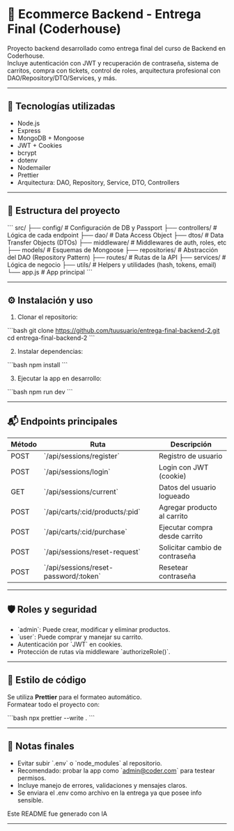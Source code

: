 # 🛒 Ecommerce Backend - Entrega Final (Coderhouse)

Proyecto backend desarrollado como entrega final del curso de Backend en Coderhouse.  
Incluye autenticación con JWT y recuperación de contraseña, sistema de carritos, compra con tickets, control de roles, arquitectura profesional con DAO/Repository/DTO/Services, y más.

---

## 🚀 Tecnologías utilizadas

- Node.js
- Express
- MongoDB + Mongoose
- JWT + Cookies
- bcrypt
- dotenv
- Nodemailer
- Prettier
- Arquitectura: DAO, Repository, Service, DTO, Controllers

---

## 📁 Estructura del proyecto

\`\`\`
src/
├── config/               # Configuración de DB y Passport
├── controllers/          # Lógica de cada endpoint
├── dao/                  # Data Access Object
├── dtos/                 # Data Transfer Objects (DTOs)
├── middleware/           # Middlewares de auth, roles, etc
├── models/               # Esquemas de Mongoose
├── repositories/         # Abstracción del DAO (Repository Pattern)
├── routes/               # Rutas de la API
├── services/             # Lógica de negocio
├── utils/                # Helpers y utilidades (hash, tokens, email)
└── app.js                # App principal
\`\`\`

---

## ⚙️ Instalación y uso

1. Clonar el repositorio:

\`\`\`bash
git clone https://github.com/tuusuario/entrega-final-backend-2.git
cd entrega-final-backend-2
\`\`\`

2. Instalar dependencias:

\`\`\`bash
npm install
\`\`\`

3. Ejecutar la app en desarrollo:

\`\`\`bash
npm run dev
\`\`\`

---

## 📬 Endpoints principales

| Método | Ruta                          | Descripción                      |
|--------|-------------------------------|----------------------------------|
| POST   | \`/api/sessions/register\`      | Registro de usuario              |
| POST   | \`/api/sessions/login\`         | Login con JWT (cookie)           |
| GET    | \`/api/sessions/current\`       | Datos del usuario logueado       |
| POST   | \`/api/carts/:cid/products/:pid\` | Agregar producto al carrito    |
| POST   | \`/api/carts/:cid/purchase\`    | Ejecutar compra desde carrito    |
| POST   | \`/api/sessions/reset-request\` | Solicitar cambio de contraseña   |
| POST   | \`/api/sessions/reset-password/:token\` | Resetear contraseña     |

---

## 🛡️ Roles y seguridad

- \`admin\`: Puede crear, modificar y eliminar productos.
- \`user\`: Puede comprar y manejar su carrito.
- Autenticación por \`JWT\` en cookies.
- Protección de rutas vía middleware \`authorizeRole()\`.

---

## 🎨 Estilo de código

Se utiliza **Prettier** para el formateo automático.  
Formatear todo el proyecto con:

\`\`\`bash
npx prettier --write .
\`\`\`

---

## 📌 Notas finales

- Evitar subir \`.env\` o \`node_modules\` al repositorio.
- Recomendado: probar la app como \`admin@coder.com\` para testear permisos.
- Incluye manejo de errores, validaciones y mensajes claros.
- Se  enviara el .env como archivo en la entrega ya que posee info sensible.


Este README fue generado con IA

---


